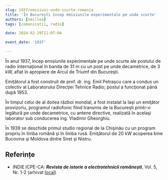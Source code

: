 ```yaml
---
slug: 1937/emisiuni-unde-scurte-romania
title: 'În București încep emisiunile experimentale pe unde scurte'
authors: [nmillea]
tags: [comunicatii, radio]

date: 2024-02-29T11:07:04

event_date: '1937'

---
```


În anul 1937, încep emisiunile experimentale pe unde scurte ale postului de radio
internaţional în banda de 31 m cu un post pe unde decametrice, de 3 kW,
aflat în apropiere de Arcul de Triumf din Bucureşti.

<!-- truncate -->

Emițătorul a fost construit
de prof. dr. ing. Emil Petraşcu care a condus un colectiv al Laboratorului Direcţiei
Tehnice Radio; postul a funcţionat
până după 1953.

În timpul celui de al doilea război mondial, a fost instalat la Iaşi un
emiţător provizoriu, programul radiofonic fiind transmis de la Bucureşti printr-o
legătură pe unde decametrice, cu antene directive, realizată în acelaşi laborator sub
conducerea ing. Vladimir Gheorghiu.

În 1939 se deschide primul studio regional de
la Chişinău cu un program propriu în limba română şi în limba rusă. Emiţătorul de
20 kW acoperea bine Bucovina şi Moldova dintre Siret şi Nistru.

## Referințe

- INDIE ICPE-CA: _**Revista de istorie a electrotehnicii românești**_, Vol. 5, Nr. 1-2 (arhivat [local](https://cronica-it.github.io/arhiva/#2019))
